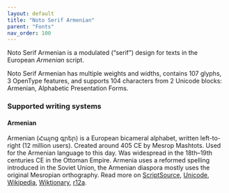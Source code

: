 ```yaml
---
layout: default
title: "Noto Serif Armenian"
parent: "Fonts"
nav_order: 100
---
```

Noto Serif Armenian is a modulated (“serif”) design for texts in the European _Armenian_ script. 

Noto Serif Armenian has multiple weights and widths, contains 107 glyphs, 3 OpenType features, and supports 104 characters from 2 Unicode blocks: Armenian, Alphabetic Presentation Forms.


### Supported writing systems


#### Armenian

Armenian (<span class='autonym'>Հայոց գրեր</span>) is a European bicameral alphabet, written left-to-right (12 million users). Created around 405 CE by Mesrop Mashtots. Used for the Armenian language to this day. Was widespread in the 18th–19th centuries CE in the Ottoman Empire. Armenia uses a reformed spelling introduced in the Soviet Union, the Armenian diaspora mostly uses the original Mesropian orthography. Read more on [ScriptSource](https://scriptsource.org/scr/Armn), [Unicode](https://www.unicode.org/versions/Unicode13.0.0/ch07.pdf#G3334), [Wikipedia](https://en.wikipedia.org/wiki/ISO_15924:Armn), [Wiktionary](https://en.wiktionary.org/wiki/Category:Armenian_script), [r12a](https://r12a.github.io/scripts/links?iso=Armn).

